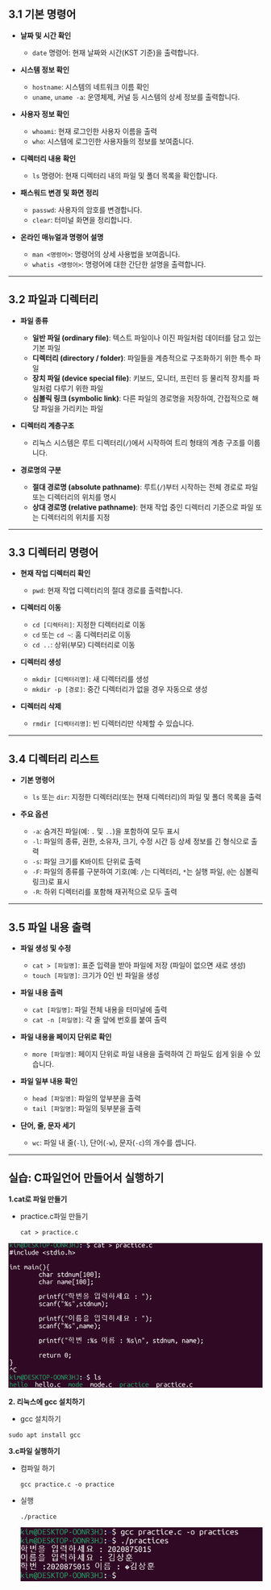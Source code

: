 
## 3.1 기본 명령어

- **날짜 및 시간 확인**  
  - `date` 명령어: 현재 날짜와 시간(KST 기준)을 출력합니다.

- **시스템 정보 확인**  
  - `hostname`: 시스템의 네트워크 이름 확인  
  - `uname`, `uname -a`: 운영체제, 커널 등 시스템의 상세 정보를 출력합니다.

- **사용자 정보 확인**  
  - `whoami`: 현재 로그인한 사용자 이름을 출력  
  - `who`: 시스템에 로그인한 사용자들의 정보를 보여줍니다.

- **디렉터리 내용 확인**  
  - `ls` 명령어: 현재 디렉터리 내의 파일 및 폴더 목록을 확인합니다.

- **패스워드 변경 및 화면 정리**  
  - `passwd`: 사용자의 암호를 변경합니다.  
  - `clear`: 터미널 화면을 정리합니다.

- **온라인 매뉴얼과 명령어 설명**  
  - `man <명령어>`: 명령어의 상세 사용법을 보여줍니다.  
  - `whatis <명령어>`: 명령어에 대한 간단한 설명을 출력합니다.

---

## 3.2 파일과 디렉터리

- **파일 종류**  
  - **일반 파일 (ordinary file)**: 텍스트 파일이나 이진 파일처럼 데이터를 담고 있는 기본 파일  
  - **디렉터리 (directory / folder)**: 파일들을 계층적으로 구조화하기 위한 특수 파일  
  - **장치 파일 (device special file)**: 키보드, 모니터, 프린터 등 물리적 장치를 파일처럼 다루기 위한 파일  
  - **심볼릭 링크 (symbolic link)**: 다른 파일의 경로명을 저장하여, 간접적으로 해당 파일을 가리키는 파일

- **디렉터리 계층구조**  
  - 리눅스 시스템은 루트 디렉터리(`/`)에서 시작하여 트리 형태의 계층 구조를 이룹니다.

- **경로명의 구분**  
  - **절대 경로명 (absolute pathname)**: 루트(`/`)부터 시작하는 전체 경로로 파일 또는 디렉터리의 위치를 명시  
  - **상대 경로명 (relative pathname)**: 현재 작업 중인 디렉터리 기준으로 파일 또는 디렉터리의 위치를 지정

---

## 3.3 디렉터리 명령어

- **현재 작업 디렉터리 확인**  
  - `pwd`: 현재 작업 디렉터리의 절대 경로를 출력합니다.

- **디렉터리 이동**  
  - `cd [디렉터리]`: 지정한 디렉터리로 이동  
  - `cd` 또는 `cd ~`: 홈 디렉터리로 이동  
  - `cd ..`: 상위(부모) 디렉터리로 이동

- **디렉터리 생성**  
  - `mkdir [디렉터리명]`: 새 디렉터리를 생성  
  - `mkdir -p [경로]`: 중간 디렉터리가 없을 경우 자동으로 생성

- **디렉터리 삭제**  
  - `rmdir [디렉터리명]`: 빈 디렉터리만 삭제할 수 있습니다.

---

## 3.4 디렉터리 리스트


- **기본 명령어**  
  - `ls` 또는 `dir`: 지정한 디렉터리(또는 현재 디렉터리)의 파일 및 폴더 목록을 출력

- **주요 옵션**  
  - `-a`: 숨겨진 파일(예: `.` 및 `..`)을 포함하여 모두 표시  
  - `-l`: 파일의 종류, 권한, 소유자, 크기, 수정 시간 등 상세 정보를 긴 형식으로 출력  
  - `-s`: 파일 크기를 K바이트 단위로 출력  
  - `-F`: 파일의 종류를 구분하여 기호(예: `/`는 디렉터리, `*`는 실행 파일, `@`는 심볼릭 링크)로 표시  
  - `-R`: 하위 디렉터리를 포함해 재귀적으로 모두 출력

---

## 3.5 파일 내용 출력

- **파일 생성 및 수정**  
  - `cat > [파일명]`: 표준 입력을 받아 파일에 저장 (파일이 없으면 새로 생성)  
  - `touch [파일명]`: 크기가 0인 빈 파일을 생성

- **파일 내용 출력**  
  - `cat [파일명]`: 파일 전체 내용을 터미널에 출력  
  - `cat -n [파일명]`: 각 줄 앞에 번호를 붙여 출력

- **파일 내용을 페이지 단위로 확인**  
  - `more [파일명]`: 페이지 단위로 파일 내용을 출력하여 긴 파일도 쉽게 읽을 수 있습니다.

- **파일 일부 내용 확인**  
  - `head [파일명]`: 파일의 앞부분을 출력  
  - `tail [파일명]`: 파일의 뒷부분을 출력

- **단어, 줄, 문자 세기**  
  - `wc`: 파일 내 줄(`-l`), 단어(`-w`), 문자(`-c`)의 개수를 셉니다.


---
  ## 실습: C파일언어 만들어서 실행하기
  
**1.cat로 파일 만들기**
 - practice.c파일 만들기
   ```
   cat > practice.c
   ```
![cat](image/cat.png)
   

**2. 리눅스에 gcc 설치하기**

   - gcc 설치하기
   ```
   sudo apt install gcc
   ```

**3.c파일 실행하기**
 - 컴파일 하기
   ```
   gcc practice.c -o practice
   ```
- 실행
   ```
   ./practice
   ```

   ![return](image/return.png)

